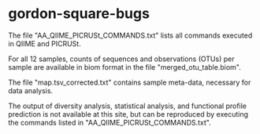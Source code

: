 # gordon-square-bugs

The file "AA_QIIME_PICRUSt_COMMANDS.txt" lists all commands executed in QIIME and PICRUSt. 

For all 12 samples, counts of sequences and observations (OTUs) per sample are available in biom format in the file "merged_otu_table.biom".

The file "map.tsv_corrected.txt" contains sample meta-data, necessary for data analysis. 

The output of diversity analysis, statistical analysis, and functional profile prediction is not available at this site, but can be reproduced by executing the commands listed in "AA_QIIME_PICRUSt_COMMANDS.txt". 
